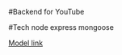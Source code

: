 #Backend for YouTube 

#Tech
node express mongoose

[Model link](https://app.eraser.io/workspace/YtPqZ1VogxGy1jzIDkzj)